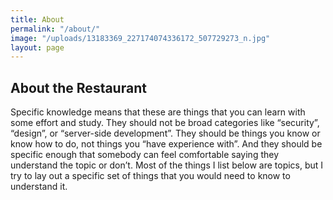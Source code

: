 ```yaml
---
title: About
permalink: "/about/"
image: "/uploads/13183369_227174074336172_507729273_n.jpg"
layout: page
---
```


## About the Restaurant

Specific knowledge means that these are things that you can learn with some effort and study. They should not be broad categories like “security”, “design”, or “server-side development”. They should be things you know or know how to do, not things you “have experience with”. And they should be specific enough that somebody can feel comfortable saying they understand the topic or don’t. Most of the things I list below are topics, but I try to lay out a specific set of things that you would need to know to understand it.
